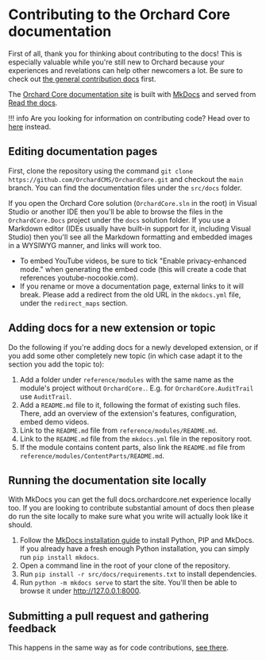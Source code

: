 # Contributing to the Orchard Core documentation

First of all, thank you for thinking about contributing to the docs! This is especially valuable while you're still new to Orchard because your experiences and revelations can help other newcomers a lot. Be sure to check out [the general contribution docs](README.md) first.

The [Orchard Core documentation site](https://docs.orchardcore.net/) is built with [MkDocs](https://www.mkdocs.org/) and served from [Read the docs](https://readthedocs.org/projects/orchardcore/).

!!! info
    Are you looking for information on contributing code? Head over to [here](contributing-code.md) instead.

## Editing documentation pages

First, clone the repository using the command `git clone https://github.com/OrchardCMS/OrchardCore.git` and checkout the `main` branch. You can find the documentation files under the `src/docs` folder.

If you open the Orchard Core solution (`OrchardCore.sln` in the root) in Visual Studio or another IDE then you'll be able to browse the files in the `OrchardCore.Docs` project under the `docs` solution folder. If you use a Markdown editor (IDEs usually have built-in support for it, including Visual Studio) then you'll see all the Markdown formatting and embedded images in a WYSIWYG manner, and links will work too.

- To embed YouTube videos, be sure to tick "Enable privacy-enhanced mode." when generating the embed code (this will create a code that references youtube-nocookie.com).
- If you rename or move a documentation page, external links to it will break. Please add a redirect from the old URL in the `mkdocs.yml` file, under the `redirect_maps` section.

## Adding docs for a new extension or topic

Do the following if you're adding docs for a newly developed extension, or if you add some other completely new topic (in which case adapt it to the section you add the topic to):

1. Add a folder under `reference/modules` with the same name as the module's project without `OrchardCore.`. E.g. for `OrchardCore.AuditTrail` use `AuditTrail`.
2. Add a `README.md` file to it, following the format of existing such files. There, add an overview of the extension's features, configuration, embed demo videos.
3. Link to the `README.md` file from `reference/modules/README.md`.
4. Link to the `README.md` file from the `mkdocs.yml` file in the repository root.
5. If the module contains content parts, also link the `README.md` file from `reference/modules/ContentParts/README.md`.

## Running the documentation site locally

With MkDocs you can get the full docs.orchardcore.net experience locally too. If you are looking to contribute substantial amount of docs then please do run the site locally to make sure what you write will actually look like it should.

1. Follow the [MkDocs installation guide](https://www.mkdocs.org/user-guide/installation/) to install Python, PIP and MkDocs. If you already have a fresh enough Python installation, you can simply run `pip install mkdocs`.
2. Open a command line in the root of your clone of the repository.
3. Run `pip install -r src/docs/requirements.txt` to install dependencies.
4. Run `python -m mkdocs serve` to start the site. You'll then be able to browse it under <http://127.0.0.1:8000>.

## Submitting a pull request and gathering feedback

This happens in the same way as for code contributions, [see there](contributing-code.md).